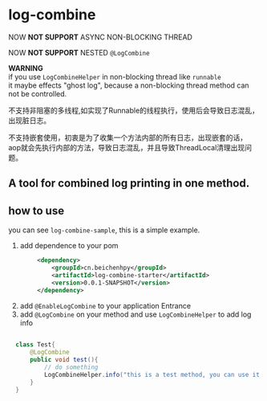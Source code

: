 # log-combine


NOW **NOT SUPPORT** ASYNC NON-BLOCKING THREAD 

NOW **NOT SUPPORT** NESTED `@LogCombine` 

**WARNING**  
if you use `LogCombineHelper` in non-blocking thread like  `runnable`  
it maybe effects "ghost log", because a non-blocking thread method can not be controlled.


不支持非阻塞的多线程,如实现了Runnable的线程执行，使用后会导致日志混乱，出现脏日志。

不支持嵌套使用，初衷是为了收集一个方法内部的所有日志，出现嵌套的话，
aop就会先执行内部的方法，导致日志混乱，并且导致ThreadLocal清理出现问题。

## A tool for combined log printing in one method.

## how to use
you can see `log-combine-sample`, this is a simple example.
1. add dependence to your pom
```xml
        <dependency>
            <groupId>cn.beichenhpy</groupId>
            <artifactId>log-combine-starter</artifactId>
            <version>0.0.1-SNAPSHOT</version>
        </dependency>
```
2. add `@EnableLogCombine` to your application Entrance
3. add `@LogCombine` on your method and use `LogCombineHelper` to add log info
```java
  
  class Test{
      @LogCombine
      public void test(){
          // do something
          LogCombineHelper.info("this is a test method, you can use it like {}", "logback");
      }
  }

```
